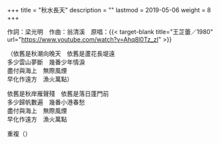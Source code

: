 +++
title = "秋水長天"
description = ""
lastmod = 2019-05-06
weight = 8
+++

作詞：梁光明　作曲：翁清溪　原唱：{{< target-blank title="王芷蕾／1980" url="https://www.youtube.com/watch?v=Ahq8l0Tz_zI" >}}

（依舊是秋潮向晚天　依舊是蘆花長堤遠  
多少雲山夢斷　幾番少年情淚  
盡付與海上　無際風煙  
早化作遠方　漁火萬點）  

依舊是秋岸雁聲殘　依舊是落日蓬門前  
多少歸帆數遍　幾番小港春愁  
盡付與海上　無際風煙  
早化作遠方　漁火萬點  

重複（）